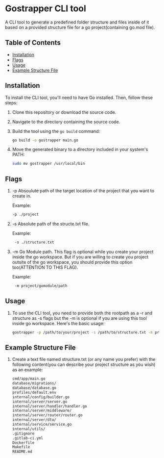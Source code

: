 # Gostrapper CLI tool

A CLI tool to generate a predefined folder structure and files inside of it based on a provided structure file for a go project(containing go.mod file).

## Table of Contents

- [Installation](#installation)
- [Flags](#flags)
- [Usage](#usage)
- [Example Structure File](#example-structure-file)

## Installation

To install the CLI tool, you'll need to have Go installed. Then, follow these steps:

1. Clone this repository or download the source code.

2. Navigate to the directory containing the source code.

3. Build the tool using the `go build` command:

   ```bash
   go build -o gostrapper main.go

4. Move the generated binary to a directory included in your system's PATH:

    ```bash
    sudo mv gostrapper /usr/local/bin
    
## Flags 

1. -p  Absoulute path of the target location of the project that you want to create in.
   
   Example:
   ```bash
   -p ./project
   
3. -s  Absolute path of the structe.txt file.

   Example:
   ```bash
    -s ./structure.txt
   
5. -m  Go Module path. This flag is optional while you create your project inside the go workspace. But if you are willing to create you project outsite of the go workspace, you should provide this option too(ATTENTION TO THIS FLAG).

   Example:
   ```bash
    -m project/gomodule/path

## Usage

1. To use the CLI tool, you need to provide both the rootpath as a -r and structure as -s flags but the -m is optional if you are using this tool inside go workspace. Here's the basic usage:

    ```bash 
    gostrapper -p /path/to/your/project -s /path/to/structure.txt -m project/gomodule/path

## Example Structure File

1. Create a text file named structure.txt (or any name you prefer) with the following content(you can describe your project structure as you wish) as an example:

    ```bash
    cmd/app/main.go
    database/migrations/
    database/database.go
    profiles/default.env
    internal/config/builder.go
    internal/server/server.go
    internal/server/handler/handler.go
    internal/server/middleware/
    internal/server/router/router.go
    internal/server/dto/
    internal/service/service.go
    internal/utils/
    .gitignore
    .gitlab-ci.yml
    Dockerfile
    Makefile
    README.md
